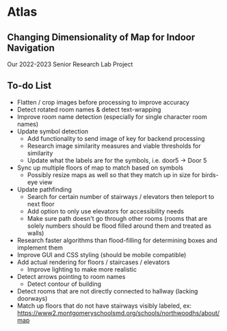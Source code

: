 # Atlas
## Changing Dimensionality of Map for Indoor Navigation

Our 2022-2023 Senior Research Lab Project

## To-do List

* Flatten / crop images before processing to improve accuracy
* Detect rotated room names & detect text-wrapping
* Improve room name detection (especially for single character room names)
* Update symbol detection 
    * Add functionality to send image of key for backend processing
    * Research image similarity measures and viable thresholds for similarity
    * Update what the labels are for the symbols, i.e. door5 -> Door 5
* Sync up multiple floors of map to match based on symbols
    * Possibly resize maps as well so that they match up in size for birds-eye view
* Update pathfinding
    * Search for certain number of stairways / elevators then teleport to next floor
    * Add option to only use elevators for accessibility needs
    * Make sure path doesn't go through other rooms (rooms that are solely numbers should be flood filled around them and treated as walls)
* Research faster algorithms than flood-filling for determining boxes and implement them
* Improve GUI and CSS styling (should be mobile compatible)
* Add actual rendering for floors / staircases / elevators
    * Improve lighting to make more realistic
* Detect arrows pointing to room names
    * Detect contour of building
* Detect rooms that are not directly connected to hallway (lacking doorways)
* Match up floors that do not have stairways visibly labeled, ex: https://www2.montgomeryschoolsmd.org/schools/northwoodhs/about/map